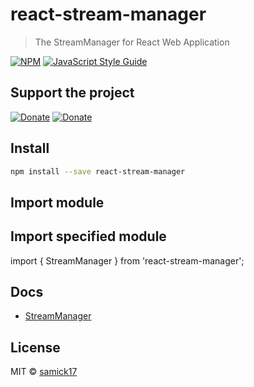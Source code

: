 # react-stream-manager

> The StreamManager for React Web Application

[![NPM](https://img.shields.io/npm/v/reacted.svg)](https://www.npmjs.com/package/reacted) [![JavaScript Style Guide](https://img.shields.io/badge/code_style-standard-brightgreen.svg)](https://standardjs.com)

## Support the project

[![Donate](https://img.shields.io/badge/Donate-PayPal-green.svg)](https://www.paypal.me/samick17)
[![Donate](https://img.shields.io/badge/Donate-BuyMeCoffee-Blue.svg)](https://www.buymeacoffee.com/samick)

## Install

```bash
npm install --save react-stream-manager
```

## Import module

## Import specified module

import { StreamManager } from 'react-stream-manager';

## Docs

 - [StreamManager](./docs/StreamManager.md)

## License

MIT © [samick17](https://github.com/samick17)
